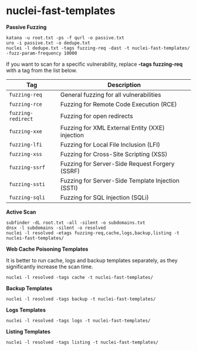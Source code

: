 # nuclei-fast-templates

**Passive Fuzzing**
```
katana -u root.txt -ps -f qurl -o passive.txt
uro -i passive.txt -o dedupe.txt
nuclei -l dedupe.txt -tags fuzzing-req -dast -t nuclei-fast-templates/ -fuzz-param-frequency 10000
```

If you want to scan for a specific vulnerability, replace **-tags fuzzing-req** with a tag from the list below.

| Tag               | Description                                      |
|------------------|------------------------------------------------|
| `fuzzing-req`   | General fuzzing for all vulnerabilities         |
| `fuzzing-rce`   | Fuzzing for Remote Code Execution (RCE)         |
| `fuzzing-redirect` | Fuzzing for open redirects                    |
| `fuzzing-xxe`   | Fuzzing for XML External Entity (XXE) injection |
| `fuzzing-lfi`   | Fuzzing for Local File Inclusion (LFI)          |
| `fuzzing-xss`   | Fuzzing for Cross-Site Scripting (XSS)          |
| `fuzzing-ssrf`  | Fuzzing for Server-Side Request Forgery (SSRF)  |
| `fuzzing-ssti`  | Fuzzing for Server-Side Template Injection (SSTI) |
| `fuzzing-sqli`  | Fuzzing for SQL Injection (SQLi)                |

**Active Scan**
```
subfinder -dL root.txt -all -silent -o subdomains.txt
dnsx -l subdomains -silent -o resolved
nuclei -l resolved -etags fuzzing-req,cache,logs,backup,listing -t nuclei-fast-templates/
```

**Web Cache Poisoning Templates**

It is better to run cache, logs and backup templates separately, as they significantly increase the scan time.
```
nuclei -l resolved -tags cache -t nuclei-fast-templates/
```

**Backup Templates**
```
nuclei -l resolved -tags backup -t nuclei-fast-templates/
```

**Logs Templates**
```
nuclei -l resolved -tags logs -t nuclei-fast-templates/
```

**Listing Templates**
```
nuclei -l resolved -tags listing -t nuclei-fast-templates/
```
